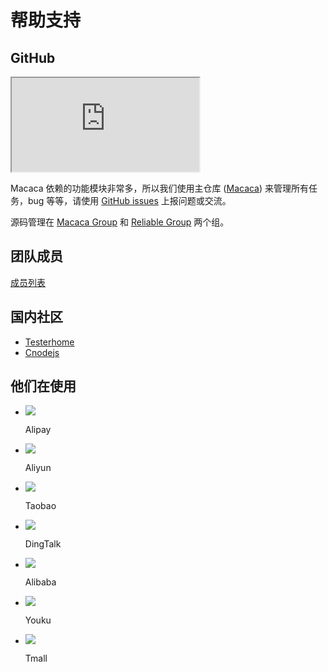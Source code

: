 # 帮助支持

## GitHub

<iframe class="github-btn" src="https://ghbtns.com/github-btn.html?user=alibaba&amp;repo=macaca&amp;type=watch&amp;count=true" title="Star on GitHub"></iframe>

Macaca 依赖的功能模块非常多，所以我们使用主仓库 ([Macaca](//github.com/alibaba/macaca)) 来管理所有任务，bug 等等，请使用 [GitHub issues](//github.com/alibaba/macaca/issues?utf8=%E2%9C%93&q=) 上报问题或交流。

源码管理在 [Macaca Group](//github.com/macacajs) 和 [Reliable Group](//github.com/reliablejs) 两个组。

## 团队成员

[成员列表](//github.com/orgs/macacajs/people)

## 国内社区

- [Testerhome](https://testerhome.com/topics/node68)
- [Cnodejs](https://cnodejs.org)

## 他们在使用

<ul id="who-use-list" class="clearfix">
  <li>
    <a href="https://www.alipay.com" target="_blank">
      <img src="http://wx1.sinaimg.cn/large/6d308bd9gy1fd4tr0jhxej203c03ct8o.jpg" />
    </a>
    <p>Alipay</p>
  </li>
  <li>
    <a href="https://www.aliyun.com" target="_blank">
      <img src="http://wx1.sinaimg.cn/square/6d308bd9gy1fd4w3yh89hj203c03c744.jpg" />
    </a>
    <p>Aliyun</p>
  </li>
  <li>
    <a href="https://www.taobao.com" target="_blank">
      <img src="http://wx1.sinaimg.cn/square/6d308bd9gy1fd4w3zvgewj2020020mx1.jpg" />
    </a>
    <p>Taobao</p>
  </li>
  <li>
    <a href="https://www.dingtalk.com" target="_blank">
      <img src="http://wx2.sinaimg.cn/square/6d308bd9gy1fd4w3z89xbj203c03czk6.jpg" />
    </a>
    <p>DingTalk</p>
  </li>
  <li>
    <a href="https://www.alibaba.com" target="_blank">
      <img src="http://wx4.sinaimg.cn/square/6d308bd9gy1fd4w3xrucxj2020020mx0.jpg" />
    </a>
    <p>Alibaba</p>
  </li>
  <li>
    <a href="https://www.youku.com" target="_blank">
      <img src="http://wx4.sinaimg.cn/square/6d308bd9gy1fd4w414i38j20200200sk.jpg" />
    </a>
    <p>Youku</p>
  </li>
  <li>
    <a href="https://www.tmall.com" target="_blank">
      <img src="http://wx2.sinaimg.cn/square/6d308bd9gy1fd4w40on0qj203c03caa2.jpg" />
    </a>
    <p>Tmall</p>
  </li>
</ul>
